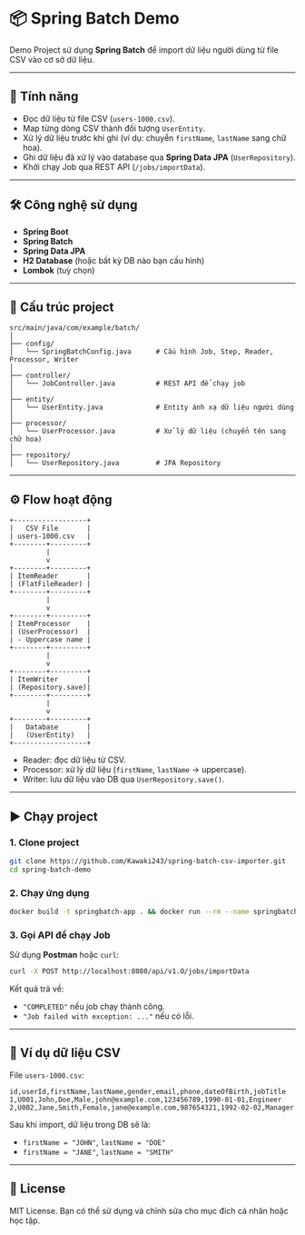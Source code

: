 # 📦 Spring Batch Demo

Demo Project sử dụng **Spring Batch** để import dữ liệu người dùng từ file CSV vào cơ sở dữ liệu.

---

## 🚀 Tính năng
- Đọc dữ liệu từ file CSV (`users-1000.csv`).
- Map từng dòng CSV thành đối tượng `UserEntity`.
- Xử lý dữ liệu trước khi ghi (ví dụ: chuyển `firstName`, `lastName` sang chữ hoa).
- Ghi dữ liệu đã xử lý vào database qua **Spring Data JPA** (`UserRepository`).
- Khởi chạy Job qua REST API (`/jobs/importData`).

---

## 🛠️ Công nghệ sử dụng
- **Spring Boot**
- **Spring Batch**
- **Spring Data JPA**
- **H2 Database** (hoặc bất kỳ DB nào bạn cấu hình)
- **Lombok** (tuỳ chọn)

---

## 📂 Cấu trúc project

```
src/main/java/com/example/batch/
│
├── config/
│   └── SpringBatchConfig.java      # Cấu hình Job, Step, Reader, Processor, Writer
│
├── controller/
│   └── JobController.java          # REST API để chạy job
│
├── entity/
│   └── UserEntity.java             # Entity ánh xạ dữ liệu người dùng
│
├── processor/
│   └── UserProcessor.java          # Xử lý dữ liệu (chuyển tên sang chữ hoa)
│
├── repository/
│   └── UserRepository.java         # JPA Repository
```
---

## ⚙️ Flow hoạt động

```text
+------------------+
|   CSV File       |
| users-1000.csv   |
+--------+---------+
         |
         v
+--------+---------+
| ItemReader       |
| (FlatFileReader) |
+--------+---------+
         |
         v
+--------+---------+
| ItemProcessor    |
| (UserProcessor)  |
| - Uppercase name |
+--------+---------+
         |
         v
+--------+---------+
| ItemWriter       |
| (Repository.save)|
+--------+---------+
         |
         v
+--------+---------+
|   Database       |
|   (UserEntity)   |
+------------------+
```

- Reader: đọc dữ liệu từ CSV.  
- Processor: xử lý dữ liệu (`firstName`, `lastName` → uppercase).  
- Writer: lưu dữ liệu vào DB qua `UserRepository.save()`.  

---

## ▶️ Chạy project

### 1. Clone project
```bash
git clone https://github.com/Kawaki243/spring-batch-csv-importer.git
cd spring-batch-demo
```

### 2. Chạy ứng dụng
```bash
docker build -t springbatch-app . && docker run --rm --name springbatch-container springbatch-app
```

### 3. Gọi API để chạy Job
Sử dụng **Postman** hoặc `curl`:

```bash
curl -X POST http://localhost:8080/api/v1.O/jobs/importData
```

Kết quả trả về:  
- `"COMPLETED"` nếu job chạy thành công.  
- `"Job failed with exception: ..."` nếu có lỗi.  

---

## 📝 Ví dụ dữ liệu CSV

File `users-1000.csv`:

```csv
id,userId,firstName,lastName,gender,email,phone,dateOfBirth,jobTitle
1,U001,John,Doe,Male,john@example.com,123456789,1990-01-01,Engineer
2,U002,Jane,Smith,Female,jane@example.com,987654321,1992-02-02,Manager
```

Sau khi import, dữ liệu trong DB sẽ là:
- `firstName = "JOHN"`, `lastName = "DOE"`
- `firstName = "JANE"`, `lastName = "SMITH"`

---

## 📜 License
MIT License. Bạn có thể sử dụng và chỉnh sửa cho mục đích cá nhân hoặc học tập.
